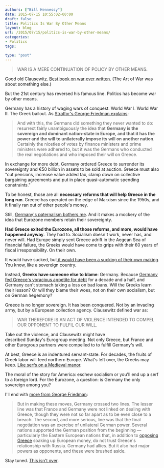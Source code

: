 ```yaml
---
authors: ["Bill Hennessy"]
date: 2015-07-15 10:55:02+00:00
draft: false
title: Politics Is War By Other Means
layout: blog
url: /2015/07/15/politics-is-war-by-other-means/
categories:
- Politics
tags:

type: "post"
---
```


> 

> 
> WAR IS A MERE CONTINUATION OF POLICY BY OTHER MEANS.
> 
> 






Good old Clausewitz. [Best book on war ever written](https://www.gutenberg.org/files/1946/1946-h/1946-h.htm#link2HCH0001). (The Art of War was about something else.)





But the 21st century has reversed his famous line. Politics has become war by other means.





Germany has a history of waging wars of conquest. World War I. World War II. The Greek bailout. As [Stratfor's George Friedman explains](https://www.stratfor.com/weekly/empire-strikes-back-germany-and-greek-crisis):





> And with this, the Germans did something they never wanted to do: resurrect fairly unambiguously the idea that **Germany is the sovereign and dominant nation-state in Europe, and that it has the power and the will to unilaterally impose its will on another nation**. Certainly the niceties of votes by finance ministers and prime ministers were adhered to, but it was the Germans who conducted the real negotiations and who imposed their will on Greece.





In exchange for more debt, Germany ordered Greece to surrender its sovereignty and €50 billion in assets to be sold at auction. Greece must also "cut pensions, increase value added tax, clamp down on collective bargaining agreements and put in place quasi-automatic spending constraints."





To be honest, those are all **necessary reforms that will help Greece in the long run**. Greece has operated on the edge of Marxism since the 1950s, and it finally ran out of other people's money.





Still, [Germany's paternalism bothers me](https://hennessysview.com/2015/07/13/chili-palmer/). And it makes a mockery of the idea that Eurozone members retain their sovereignty.





**Had Greece exited the Eurozone, all those reforms, and more, would have happened anyway**. They had to. Socialism doesn't work, never has, and never will. Had Europe simply sent Greece adrift in the Aegean Sea of financial failure, the Greeks would have come to grips with their 60 years of fiscal irresponsibility. On their own.





It would have sucked, but[ it would have been a sucking of their own making](https://hennessysview.com/2015/07/05/greece-rejects-central-banksters/). You know, like a sovereign country.





Instead, **Greeks have someone else to blame**: Germany. Because [Germany fed Greece's voracious appetite for debt](https://hennessysview.com/2015/07/06/a-dangerous-misunderstanding-of-debt/) for a decade and a half, and Germany can't stomach taking a loss on bad loans. Will the Greeks learn their lesson? Or will they blame their woes, not on their own socialism, but on German hegemony?





Greece is no longer sovereign. It has been conquered. Not by an invading army, but by a European collection agency. Clausewitz defined war as:





> 

> 
> WAR THEREFORE IS AN ACT OF VIOLENCE INTENDED TO COMPEL OUR OPPONENT TO FULFIL OUR WILL.
> 
> 






Take out the violence, and Clausewitz might have described Sunday's Eurogroup meeting. Not only Greece, but France and other Eurogroup partners were compelled to to fulfill Germany's will.





At best, Greece is an indentured servant-state. For decades, the fruits of Greek labor will feed northern Europe. What's left over, the Greeks may keep. [Like serfs on a Medieval manor](https://www.medieval-life-and-times.info/medieval-life/medieval-serfs.htm).





The moral of the story for America: eschew socialism or you'll end up a serf to a foreign lord. For the Eurozone, a question: is Germany the only sovereign among you?





I'll end with [more from George Friedman](https://www.stratfor.com/weekly/empire-strikes-back-germany-and-greek-crisis):





> 

> 
> But in making these moves, Germany crossed two lines. The lesser line was that France and Germany were not linked on dealing with Greece, though they were not so far apart as to be even close to a breach. The second, and more serious, line was that the final negotiation was an exercise of unilateral German power. Several nations supported the German position from the beginning — particularly the Eastern European nations that, in addition to [opposing Greece](https://www.stratfor.com/weekly/greek-vote-and-eu-miscalculation) soaking up European money, do not trust Greece's relationship with Russia. Germany had allies. But it also had major powers as opponents, and these were brushed aside.
> 
> 






Stay tuned. [This isn't over](https://www.zerohedge.com/news/2015-07-14/imf-declares-war-germany-secret-report-lagarde-says-greece-will-need-massive-debt-re).
